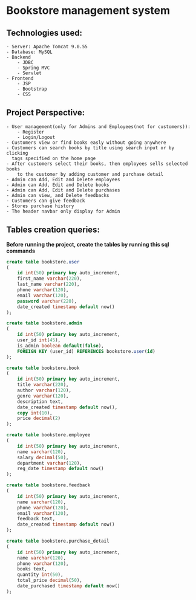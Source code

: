 # Bookstore management system

## Technologies used:
	- Server: Apache Tomcat 9.0.55
	- Database: MySQL
	- Backend
		- JDBC
		- Spring MVC
		- Servlet
	- Frontend
		- JSP
		- Bootstrap
		- CSS

## Project Perspective:

	- User management(only for Admins and Employees(not for customers)):
		- Register
		- Login/Logout
	- Customers view or find books easly without going anywhere
	- Customers can search books by title using search input or by clicking 
	  tags specified on the home page
	- After customers select their books, then employees sells selected books 
		to the customer by adding customer and purchase detail
	- Admin can Add, Edit and Delete employees
	- Admin can Add, Edit and Delete books
	- Admin can Add, Edit and Delete purchases
	- Admin can view, and Delete feedbacks
	- Customers can give feedback
	- Stores purchase history
	- The header navbar only display for Admin

## Tables creation queries:

**Before running the project, create the tables by running this sql commands**
```sql
create table bookstore.user
(
	id int(50) primary key auto_increment, 
	first_name varchar(220),  
	last_name varchar(220), 
	phone varchar(120), 
	email varchar(120), 
	password varchar(220),
	date_created timestamp default now()
);
```
```sql
create table bookstore.admin
(
	id int(50) primary key auto_increment, 
	user_id int(45),  
	is_admin boolean default(false),
	FOREIGN KEY (user_id) REFERENCES bookstore.user(id)
);
```
```sql
create table bookstore.book
(
	id int(50) primary key auto_increment, 
	title varchar(220), 
	author varchar(120), 
	genre varchar(120), 
	description text, 
	date_created timestamp default now(), 
	copy int(10), 
	price decimal(2)
);
```
```sql
create table bookstore.employee
(
	id int(50) primary key auto_increment, 
	name varchar(120), 
	salary decimal(50), 
	department varchar(120), 
	reg_date timestamp default now()
);
```
```sql
create table bookstore.feedback 
(
	id int(50) primary key auto_increment, 
	name varchar(120), 
	phone varchar(120), 
	email varchar(120), 
	feedback text, 
	date_created timestamp default now()
);
```
```sql
create table bookstore.purchase_detail
(
	id int(50) primary key auto_increment,  
	name varchar(120), 
	phone varchar(120), 
	books text, 
	quantity int(50), 
	total_price decimal(50), 
	date_purchased timestamp default now()
);
```
